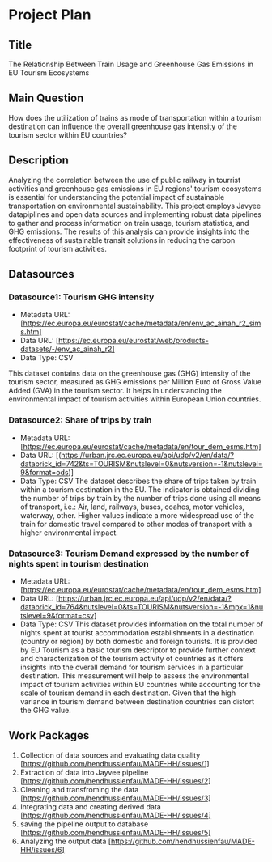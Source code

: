 # Project Plan

## Title
<!-- Give your project a short title. -->
The Relationship Between Train Usage and Greenhouse Gas Emissions in EU Tourism Ecosystems

## Main Question

<!-- Think about one main question you want to answer based on the data. -->
How does the utilization of trains as mode of transportation within a tourism destination
can influence the overall greenhouse gas intensity of the tourism sector within EU countries?


## Description

<!-- Describe your data science project in max. 200 words. Consider writing about why and how you attempt it. -->
Analyzing the correlation between the use of public railway in tourrist activities and greenhouse gas emissions in EU regions' tourism ecosystems is essential for understanding the potential impact of sustainable transportation on environmental sustainability. 
This project employs Javyee datapiplines and open data sources and implementing robust data pipelines to gather and process information on train usage, tourism statistics, and GHG emissions. 
The results of this analysis can provide insights into the effectiveness of sustainable transit solutions in reducing the carbon footprint of tourism activities. 
## Datasources

<!-- Describe each datasources you plan to use in a section. Use the prefic "DatasourceX" where X is the id of the datasource. -->

### Datasource1: Tourism GHG intensity
* Metadata URL: [https://ec.europa.eu/eurostat/cache/metadata/en/env_ac_ainah_r2_sims.htm]
* Data URL: [https://ec.europa.eu/eurostat/web/products-datasets/-/env_ac_ainah_r2]
* Data Type: CSV

This dataset contains data on the greenhouse gas (GHG) intensity of the tourism sector, measured as GHG emissions per Million Euro of Gross Value Added (GVA) in the tourism sector. It helps in understanding the environmental impact of tourism activities within European Union countries. 

### Datasource2: Share of trips by train
* Metadata URL: [https://ec.europa.eu/eurostat/cache/metadata/en/tour_dem_esms.htm]
* Data URL: [(https://urban.jrc.ec.europa.eu/api/udp/v2/en/data/?databrick_id=742&ts=TOURISM&nutslevel=0&nutsversion=-1&nutslevel=9&format=ods)]
* Data Type: CSV
The dataset describes the share of trips taken by train within a tourism destination in the EU. The indicator is obtained dividing the number of trips by train by the number of trips done using all means of transport, i.e.: Air, land, railways, buses, coahes, motor vehicles, waterway, other. Higher values indicate a more widespread use of the train for domestic travel compared to other modes of transport with a higher environmental impact. 
### Datasource3: Tourism Demand expressed by the number of nights spent in tourism destination
* Metadata URL: [https://ec.europa.eu/eurostat/cache/metadata/en/tour_dem_esms.htm]
* Data URL: [https://urban.jrc.ec.europa.eu/api/udp/v2/en/data/?databrick_id=764&nutslevel=0&ts=TOURISM&nutsversion=-1&mpx=1&nutslevel=9&format=csv]
* Data Type: CSV
This dataset provides information on the total number of nights spent at tourist accommodation establishments in a destination (country or region) by both domestic and foreign tourists. It is provided by EU Tourism as a basic tourism descriptor to provide further context and characterization of the tourism activity of countries as it offers insights into the overall demand for tourism services in a particular destination. This measurement will help to assess the environmental impact of tourism activities within EU countries while accounting for the scale of tourism demand in each destination. Given that the high variance in tourism demand between destination countries can distort the GHG value. 
## Work Packages

<!-- List of work packages ordered sequentially, each pointing to an issue with more details. -->

1. Collection of data sources and evaluating data quality [https://github.com/hendhussienfau/MADE-HH/issues/1]
2. Extraction of data into Jayvee pipeline [https://github.com/hendhussienfau/MADE-HH/issues/2]
3. Cleaning and transfroming the data [https://github.com/hendhussienfau/MADE-HH/issues/3]
4. Integrating data and creating derived data [https://github.com/hendhussienfau/MADE-HH/issues/4]
5. saving the pipeline output to database [https://github.com/hendhussienfau/MADE-HH/issues/5]
6. Analyzing the output data [https://github.com/hendhussienfau/MADE-HH/issues/6]

